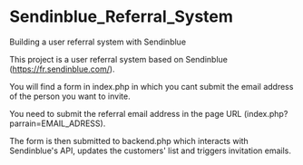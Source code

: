 # Sendinblue_Referral_System
Building a user referral system with Sendinblue

This project is a user referral system based on Sendinblue (https://fr.sendinblue.com/).

You will find a form in index.php in which you cant submit the email address of the person you want to invite.

You need to submit the referral email address in the page URL (index.php?parrain=EMAIL_ADRESS).

The form is then submitted to backend.php which interacts with Sendinblue's API, updates the customers' list and triggers invitation emails. 
